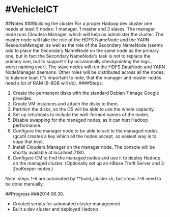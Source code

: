 #VehicleICT
==========
##Notes
###Building the cluster
For a proper Hadoop dev cluster one needs at least 5 nodes: 1 manager, 1 master and 3 slaves. The manager node runs Cloudera Manager, which will help us administer the cluster. The master node will take the role of the HDFS NameNode and the YARN ResourceManager, as well as the role of the Secondary NameNode (seems odd to place the Secondary NameNode on the same node as the primary one, but in fact the Secondary NameNode's task is not to replace the primary one, but to support it by occasionally checkpointing the logs... worst naming ever). The slave nodes will run the HDFS DataNode and YARN NodeManager daemons. Other roles will be distributed across all the nodes, to balance load. It's important to note, that the manager and master nodes need a lot of RAM (6-8GB will do).
####Steps:
1. Create the permanent disks with the standard Debian 7 image Google provides.
2. Create VM instances and attach the disks to them.
3. Partition the disks, so the OS will be able to use the whole capacity.
4. Set up /etc/hosts to include the well-formed names of the nodes.
5. Disable swapping for the managed nodes, as it can hurt Hadoop performance.
6. Configure the manager node to be able to ssh to the managed nodes (gcutil creates a key which all the nodes accept, so easiest way is to copy that key).
7. Install Cloudera Manager on the manager node. The console will be shortly available at localhost:7180.
8. Configure CM to find the managed nodes and use it to deploy Hadoop on the managed cluster. (Optionally set up an HBase Thrift Server and 3 ZooKeeper nodes.)

Note: steps 1-6 are automated by **build_cluster.sh, but steps 7-8 need to be done manually.

##Progress
###2014.06.30.
* Created scripts for automated cluster management
* Built a dev cluster and deployed Hadoop

